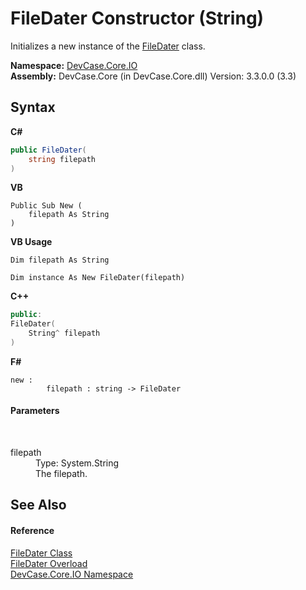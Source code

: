 # FileDater Constructor (String)
 

Initializes a new instance of the <a href="T_DevCase_Core_IO_FileDater">FileDater</a> class.

**Namespace:**&nbsp;<a href="N_DevCase_Core_IO">DevCase.Core.IO</a><br />**Assembly:**&nbsp;DevCase.Core (in DevCase.Core.dll) Version: 3.3.0.0 (3.3)

## Syntax

**C#**<br />
``` C#
public FileDater(
	string filepath
)
```

**VB**<br />
``` VB
Public Sub New ( 
	filepath As String
)
```

**VB Usage**<br />
``` VB Usage
Dim filepath As String

Dim instance As New FileDater(filepath)
```

**C++**<br />
``` C++
public:
FileDater(
	String^ filepath
)
```

**F#**<br />
``` F#
new : 
        filepath : string -> FileDater
```


#### Parameters
&nbsp;<dl><dt>filepath</dt><dd>Type: System.String<br />The filepath.</dd></dl>

## See Also


#### Reference
<a href="T_DevCase_Core_IO_FileDater">FileDater Class</a><br /><a href="Overload_DevCase_Core_IO_FileDater__ctor">FileDater Overload</a><br /><a href="N_DevCase_Core_IO">DevCase.Core.IO Namespace</a><br />
